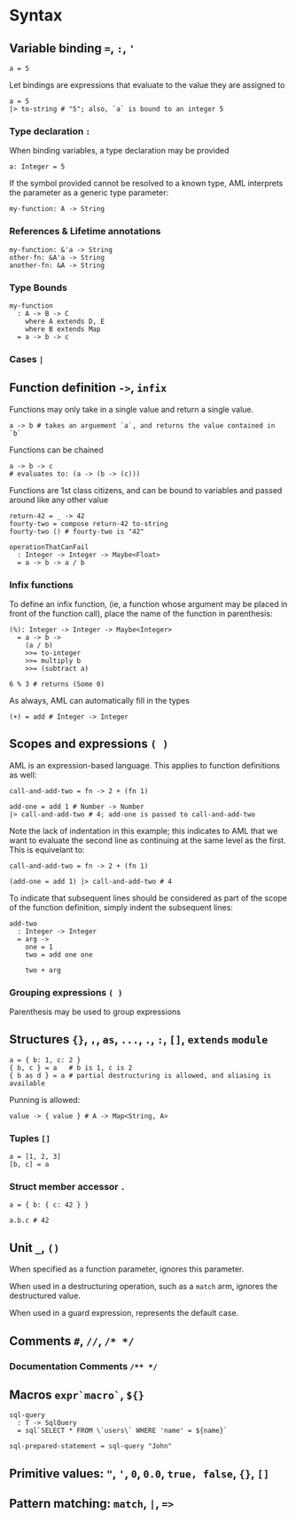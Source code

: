 # Syntax

## Variable binding `=`, `:`, `'`

```aml
a = 5
```

Let bindings are expressions that evaluate to the value they are assigned to

```aml
a = 5
|> to-string # "5"; also, `a` is bound to an integer 5
```

### Type declaration `:`

When binding variables, a type declaration may be provided

```aml
a: Integer = 5
```

If the symbol provided cannot be resolved to a known type, AML interprets the
parameter as a generic type parameter:

```aml
my-function: A -> String
```

### References & Lifetime annotations

```aml
my-function: &'a -> String
other-fn: &A'a -> String
another-fn: &A -> String
```

### Type Bounds

```aml
my-function
  : A -> B -> C
    where A extends D, E
    where B extends Map
  = a -> b -> c
```

### Cases `|`

## Function definition `->`, `infix`

Functions may only take in a single value and return a single value.

```aml
a -> b # takes an arguement `a`, and returns the value contained in `b`
```

Functions can be chained

```aml
a -> b -> c
# evaluates to: (a -> (b -> (c)))
```

Functions are 1st class citizens, and can be bound to variables and passed
around like any other value

```aml
return-42 = _ -> 42
fourty-two = compose return-42 to-string
fourty-two () # fourty-two is "42"

operationThatCanFail
  : Integer -> Integer -> Maybe<Float>
  = a -> b -> a / b
```

### Infix functions

To define an infix function, (ie, a function whose argument may be placed in
front of the function call), place the name of the function in parenthesis:

```aml
(%): Integer -> Integer -> Maybe<Integer>
  = a -> b ->
    (a / b)
    >>= to-integer
    >>= multiply b
    >>= (subtract a)

6 % 3 # returns (Some 0)
```

As always, AML can automatically fill in the types

```aml
(+) = add # Integer -> Integer
```

## Scopes and expressions `( )`

AML is an expression-based language.
This applies to function definitions as well:

```aml
call-and-add-two = fn -> 2 + (fn 1)

add-one = add 1 # Number -> Number
|> call-and-add-two # 4; add-one is passed to call-and-add-two
```

Note the lack of indentation in this example; this indicates to AML that we
want to evaluate the second line as continuing at the same level as the first.
This is equivelant to:

```aml
call-and-add-two = fn -> 2 + (fn 1)

(add-one = add 1) |> call-and-add-two # 4
```

To indicate that subsequent lines should be considered as part of the scope of
the function definition, simply indent the subsequent lines:

```aml
add-two
  : Integer -> Integer
  = arg ->
    one = 1
    two = add one one

    two + arg
```

### Grouping expressions `( )`

Parenthesis may be used to group expressions

## Structures `{}`, `,`, `as`, `...`, `.`, `:`, `[]`, `extends` `module`

```aml
a = { b: 1, c: 2 }
{ b, c } = a   # b is 1, c is 2
{ b as d } = a # partial destructuring is allowed, and aliasing is available
```

Punning is allowed:

```aml
value -> { value } # A -> Map<String, A>
```

### Tuples `[]`

```aml
a = [1, 2, 3]
[b, c] = a
```

### Struct member accessor `.`

```aml
a = { b: { c: 42 } }

a.b.c # 42
```

## Unit `_`, `()`

When specified as a function parameter, ignores this parameter.

When used in a destructuring operation, such as a `match` arm, ignores the
destructured value.

When used in a guard expression, represents the default case.

## Comments `#`, `//`, `/* */`

### Documentation Comments `/** */`

## Macros `` expr`macro` ``, `${}`

```aml
sql-query
  : T -> SqlQuery
  = sql`SELECT * FROM \`users\` WHERE 'name' = ${name}`

sql-prepared-statement = sql-query "John"
```

## Primitive values: `"`, `'`, `0`, `0.0`, `true, false`, `{}`, `[]`

## Pattern matching: `match`, `|`, `=>`
